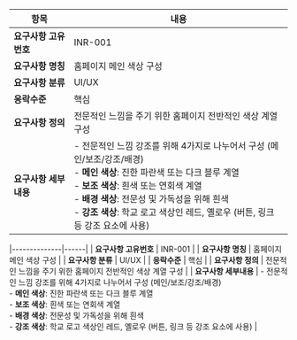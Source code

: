 | 항목         | 내용 |
|--------------|------|
| **요구사항 고유번호** | INR-001 |
| **요구사항 명칭**     | 홈페이지 메인 색상 구성 |
| **요구사항 분류**     | UI/UX |
| **응락수준**         | 핵심 |
| **요구사항 정의**     | 전문적인 느낌을 주기 위한 홈페이지 전반적인 색상 계열 구성 |
| **요구사항 세부내용** | - 전문적인 느낌 강조를 위해 4가지로 나누어서 구성 (메인/보조/강조/배경)<br> - **메인 색상**: 진한 파란색 또는 다크 블루 계열<br> - **보조 색상**: 흰색 또는 연회색 계열<br> - **배경 색상**: 전문성 및 가독성을 위해 흰색<br> - **강조 색상**: 학교 로고 색상인 레드, 옐로우 (버튼, 링크 등 강조 요소에 사용) |

|--------------|------|
| **요구사항 고유번호** | INR-001 |
| **요구사항 명칭**     | 홈페이지 메인 색상 구성 |
| **요구사항 분류**     | UI/UX |
| **응락수준**         | 핵심 |
| **요구사항 정의**     | 전문적인 느낌을 주기 위한 홈페이지 전반적인 색상 계열 구성 |
| **요구사항 세부내용** | - 전문적인 느낌 강조를 위해 4가지로 나누어서 구성 (메인/보조/강조/배경)<br> - **메인 색상**: 진한 파란색 또는 다크 블루 계열<br> - **보조 색상**: 흰색 또는 연회색 계열<br> - **배경 색상**: 전문성 및 가독성을 위해 흰색<br> - **강조 색상**: 학교 로고 색상인 레드, 옐로우 (버튼, 링크 등 강조 요소에 사용) |
